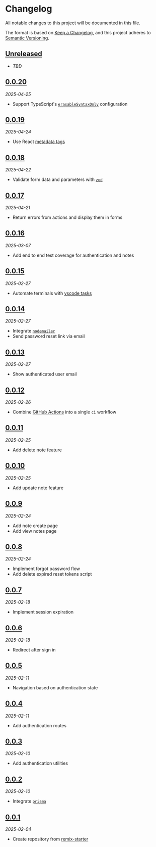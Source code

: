 # Changelog

All notable changes to this project will be documented in this file.

The format is based on [Keep a Changelog][keep-a-changelog],
and this project adheres to [Semantic Versioning][semver].

<!-- ## [X.Y.Z]
_YYYY-MM-DD_

### Added

-   TODO

### Changed

-   TODO

### Deprecated

-   TODO

### Removed

-   TODO

### Fixed

-   TODO

### Security

-   TODO -->

## [Unreleased]

- _TBD_

## [0.0.20][0.0.20]

_2025-04-25_

- Support TypeScript's [`erasableSyntaxOnly`][erasable-syntax-only] configuration

## [0.0.19][0.0.19]

_2025-04-24_

- Use React [metadata tags][metadata]

## [0.0.18][0.0.18]

_2025-04-22_

- Validate form data and parameters with [`zod`][zod]

## [0.0.17][0.0.17]

_2025-04-21_

- Return errors from actions and display them in forms

## [0.0.16][0.0.16]

_2025-03-07_

- Add end to end test coverage for authentication and notes

## [0.0.15][0.0.15]

_2025-02-27_

- Automate terminals with [vscode tasks][vscode-tasks]

## [0.0.14][0.0.14]

_2025-02-27_

- Integrate [`nodemailer`][nodemailer]
- Send password reset link via email

## [0.0.13][0.0.13]

_2025-02-27_

- Show authenticated user email

## [0.0.12][0.0.12]

_2025-02-26_

- Combine [GitHub Actions][github-actions] into a single `ci` workflow

## [0.0.11][0.0.11]

_2025-02-25_

- Add delete note feature

## [0.0.10][0.0.10]

_2025-02-25_

- Add update note feature

## [0.0.9][0.0.9]

_2025-02-24_

- Add note create page
- Add view notes page

## [0.0.8][0.0.8]

_2025-02-24_

- Implement forgot password flow
- Add delete expired reset tokens script

## [0.0.7][0.0.7]

_2025-02-18_

- Implement session expiration

## [0.0.6][0.0.6]

_2025-02-18_

- Redirect after sign in

## [0.0.5][0.0.5]

_2025-02-11_

- Navigation based on authentication state

## [0.0.4][0.0.4]

_2025-02-11_

- Add authentication routes

## [0.0.3][0.0.3]

_2025-02-10_

- Add authentication utilities

## [0.0.2][0.0.2]

_2025-02-10_

- Integrate [`prisma`][prisma]

## [0.0.1][0.0.1]

_2025-02-04_

- Create repository from [remix-starter][remix-starter]

[keep-a-changelog]: https://keepachangelog.com
[semver]: https://semver.org
[unreleased]: https://github.com/bradgarropy/remix-app/compare/v0.0.20...HEAD
[0.0.20]: https://github.com/bradgarropy/remix-app/releases/tag/v0.0.20
[0.0.19]: https://github.com/bradgarropy/remix-app/releases/tag/v0.0.19
[0.0.18]: https://github.com/bradgarropy/remix-app/releases/tag/v0.0.18
[0.0.17]: https://github.com/bradgarropy/remix-app/releases/tag/v0.0.17
[0.0.16]: https://github.com/bradgarropy/remix-app/releases/tag/v0.0.16
[0.0.15]: https://github.com/bradgarropy/remix-app/releases/tag/v0.0.15
[0.0.14]: https://github.com/bradgarropy/remix-app/releases/tag/v0.0.14
[0.0.13]: https://github.com/bradgarropy/remix-app/releases/tag/v0.0.13
[0.0.12]: https://github.com/bradgarropy/remix-app/releases/tag/v0.0.12
[0.0.11]: https://github.com/bradgarropy/remix-app/releases/tag/v0.0.11
[0.0.10]: https://github.com/bradgarropy/remix-app/releases/tag/v0.0.10
[0.0.9]: https://github.com/bradgarropy/remix-app/releases/tag/v0.0.9
[0.0.8]: https://github.com/bradgarropy/remix-app/releases/tag/v0.0.8
[0.0.7]: https://github.com/bradgarropy/remix-app/releases/tag/v0.0.7
[0.0.6]: https://github.com/bradgarropy/remix-app/releases/tag/v0.0.6
[0.0.5]: https://github.com/bradgarropy/remix-app/releases/tag/v0.0.5
[0.0.4]: https://github.com/bradgarropy/remix-app/releases/tag/v0.0.4
[0.0.3]: https://github.com/bradgarropy/remix-app/releases/tag/v0.0.3
[0.0.2]: https://github.com/bradgarropy/remix-app/releases/tag/v0.0.2
[0.0.1]: https://github.com/bradgarropy/remix-app/releases/tag/v0.0.1
[remix-starter]: https://github.com/bradgarropy/remix-starter
[prisma]: https://prisma.io
[github-actions]: https://github.com/features/actions
[nodemailer]: https://www.nodemailer.com
[vscode-tasks]: https://code.visualstudio.com/docs/terminal/basics#_automating-terminals-with-tasks
[zod]: https://zod.dev
[metadata]: https://react.dev/blog/2024/12/05/react-19#support-for-metadata-tags
[erasable-syntax-only]: https://typescriptlang.org/tsconfig/#erasableSyntaxOnly
